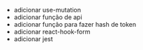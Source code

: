 - adicionar use-mutation
- adicionar função de api
- adicionar função para fazer hash de token
- adicionar react-hook-form
- adicionar jest